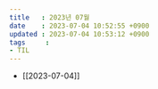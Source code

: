 ```yaml
---
title   : 2023년 07월
date    : 2023-07-04 10:52:55 +0900
updated : 2023-07-04 10:53:12 +0900
tags     : 
- TIL
---
```

- [[2023-07-04]]

